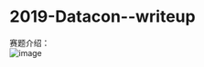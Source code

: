 # 2019-Datacon--writeup  
赛题介绍：  
![image](http://r.photo.store.qq.com/psb?/V14RoQOQ2suUoC/t5P0i3QjzIDmvHlnWNAehJhg5Zrb2B2DaSZspXillok!/r/dL8AAAAAAAAA)   
